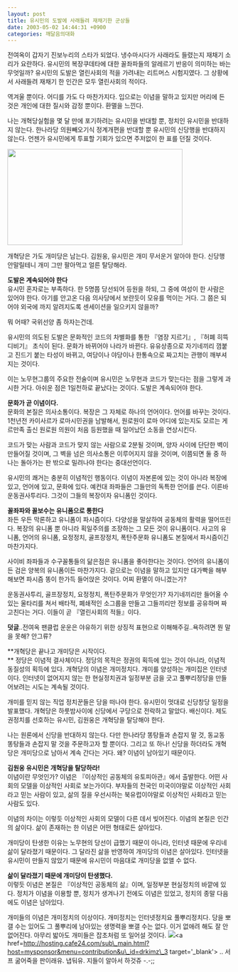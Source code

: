 ```yaml
---
layout: post
title: 유시민의 도발에 사래들려 재채기한 군상들
date: 2003-05-02 14:44:31 +0900
categories: 깨달음의대화
---
```

전여옥이 갑자기 진보누리의 스타가 되었다. 냉수마시다가 사래라도 들렸는지 재채기 소리가 요란하다. 유시민의 복장쿠데타에 대한 꼴좌파들의 알레르기 반응이 의미하는 바는 무엇일까? 유시민의 도발은 열린사회의 적을 가려내는 리트머스 시험지였다. 그 상황에서 사래들려 재채기 한 인간은 모두 열린사회의 적이다. 

역겨울 뿐이다. 어디를 가도 다 마찬가지다. 입으로는 이념을 말하고 있지만 머리에 든 것은 개인에 대한 질시와 감정 뿐이다. 환멸을 느낀다. 

나는 개혁당실험을 몇 달 만에 포기하려는 유시민을 반대할 뿐, 정치인 유시민을 반대하지 않는다. 한나라당 의원빼오기식 정계개편을 반대할 뿐 유시민의 신당행을 반대하지 않는다. 언젠가 유시민에게 투표할 기회가 있으면 주저없이 한 표를 던질 것이다. 

<img src="http://drkimz.com/technote/board/private/upimg/1051853850.JPG" width="394" height="216" border="0" />

개혁당은 가도 개미당은 남는다. 김원웅, 유시민은 개미 무서운거 알아야 한다. 신당행 안말릴테니 개미 그만 팔아먹고 얼른 탈당해라.

**도발은 계속되어야 한다**  
유시민 혼자로는 부족하다. 한 5명쯤 당선되어 등원을 하되, 그 중에 여성이 한 사람은 있어야 한다. 아기를 안고온 다음 의사당에서 보란듯이 모유를 먹이는 거다. 그 쯤은 되어야 외국에 까지 알려지도록 센세이션을 일으키지 않을까? 

뭐 어때? 국위선양 좀 하자는건데. 

유시민의 의도된 도발은 문화적인 코드의 차별화를 통한 『염장 지르기』, 『허폐 히뜩 디비기』 초식이 된다. 문화가 바뀌어야 나라가 바뀐다. 유유상종으로 자기네끼리 껌붙고 진드기 붙는 타성이 바뀌고, 여당이나 야당이나 한통속으로 짜고치는 관행이 깨부셔지는 것이다. 

이는 노무현그룹의 주요한 전술이며 유시민은 노무현과 코드가 맞는다는 점을 그렇게 과시한 거다. 아쉬운 점은 1일천하로 끝났다는 것이다. 도발은 계속되어야 한다. 

**문화가 곧 이념이다.**  
문화의 본질은 의사소통이다. 복장은 그 자체로 하나의 언어이다. 언어를 바꾸는 것이다. 1천년전 카이사르가 로마시민권을 남발해서, 원로원이 로마 어디에 있는지도 모르는 게르만족 출신 원로원 의원이 처음 등원했을 때 일어났던 소동을 연상시킨다. 

코드가 맞는 사람과 코드가 맞지 않는 사람으로 2분될 것이며, 양자 사이에 단단한 벽이 만들어질 것이며, 그 벽을 넘은 의사소통은 이루어지지 않을 것이며, 이쯤되면 둘 중 하나는 돌아가는 판 밖으로 밀려나야 한다는 중대선언이다. 

유시민의 쾌거는 충분히 이념적인 행동이다. 이념이 자본론에 있는 것이 아니라 복장에 있고, 언어에 있고, 문화에 있다. 예컨대 좌파들은 그들만의 독특한 언어를 쓴다. 이른바 운동권사투리다. 그것이 그들의 복장이자 유니폼인 것이다. 

**꼴좌파와 꼴보수는 유니폼으로 통한다**  
좌든 우든 막론하고 유니폼이 파시즘이다. 다양성을 말살하여 공동체의 활력을 떨어뜨린다. 복장의 유니폼 뿐 아니라 획일주의를 조장하는 그 모든 것이 유니폼이다. 사고의 유니폼, 언어의 유니폼, 요정정치, 골프장정치, 폭탄주문화 유니폼도 본질에서 파시즘이긴 마찬가지다. 

사이비 좌파들과 수구꼴통들의 닮은점은 유니폼을 좋아한다는 것이다. 언어의 유니폼이든 검은 양복의 유니폼이든 마찬가지다. 겉으로는 이념을 말하고 있지만 대가빡을 해부해보면 파시즘 똥이 한가득 들어앉은 것이다. 어찌 환멸이 아니겠는가?

운동권사투리, 골프장정치, 요정정치, 폭탄주문화가 무엇인가? 자기네끼리만 들어올 수 있는 울타리를 쳐서 배타적, 폐쇄적인 소그룹을 만들고 그들끼리만 정보를 공유하며 짜고친다는 거다. 이들이 곧 『열린사회의 적들』이다. 

**덧글**..전여옥 팬클럽 운운은 야유하기 위한 상징적 표현으로 이해해주길..욕하려면 뭔 말을 못해? 안그류?

**개혁당은 끝나고 개미당은 시작이다.  
** 정당은 이념적 결사체이다. 정당의 목적은 정권의 획득에 있는 것이 아니라, 이념적 동질성의 획득에 있다. 개혁당의 이념은 개미정치다. 개미를 양성하는 개미집은 인터넷이다. 인터넷이 없어지지 않는 한 현실정치권과 일정부분 금을 긋고 풀뿌리정당을 만들어보려는 시도는 계속될 것이다. 

개미를 믿지 않는 직업 정치꾼들은 당을 떠나야 한다. 유시민이 멋대로 신당창당 일정을 발표했다. 개혁당은 하룻밤사이에 신당에서 구당으로 전락하고 말았다. 배신이다. 제도권정치를 선호하는 유시민, 김원웅은 개혁당을 탈당해야 한다. 

나는 원론에서 신당을 반대하지 않는다. 다만 한나라당 똥탕들과 손잡지 말 것, 동교동 똥탕들과 손잡지 말 것을 주문하고자 할 뿐이다. 그리고 또 하나! 신당을 하더라도 개혁당은 개미당으로 남아서 계속 간다는 거다. 왜? 이념이 남아있기 때문이다. 

**김원웅 유시민은 개혁당을 탈당하라!**  
이념이란 무엇인가? 이념은 『이상적인 공동체의 유토피아관』에서 출발한다. 어떤 사회의 모델을 이상적인 사회로 보는가이다. 부자들의 천국인 미국이야말로 이상적인 사회라고 믿는 사람이 있고, 삶의 질을 우선시하는 북유럽이야말로 이상적인 사회라고 믿는 사람도 있다. 

이념의 차이는 이렇듯 이상적인 사회의 모델이 다른 데서 빚어진다. 이념의 본질은 인간의 삶이다. 삶이 존재하는 한 이념은 어떤 형태로든 살아있다. 

개미당이 탄생한 이유는 노무현의 당선이 급했기 때문이 아니라, 인터넷 때문에 우리네 삶이 달라졌기 때문이다. 그 달라진 삶을 반영하여 개미당의 이념은 살아있다. 인터넷을 유시민이 만들지 않았기 때문에 유시민이 마음대로 개미당을 없앨 수 없다. 

**삶이 달라졌기 때문에 개미당이 탄생했다.**   
이렇듯 이념은 본질은 『이상적인 공동체의 삶』이며, 일정부분 현실정치의 바깥에 있다. 정치가 이념을 이용할 뿐, 정치가 생겨나기 전에도 이념은 있었고, 정치의 종말 다음에도 이념은 남아있다. 

개미들의 이념은 개미정치의 이상이다. 개미정치는 인터넷정치요 풀뿌리정치다. 당을 뽀갤 수는 있어도 그 풀뿌리에 남아있는 생명력을 뽀갤 수는 없다. 이거 없애려 해도 잘 안없어진다. 아무리 밟아도 개미들은 잡초처럼 또 일어설 것이다. <img src=http://drkimz.com/technote/board/private/upimg/1051688224.GIF><a href=http://hosting.cafe24.com/sub\_main.html?host=mysponsor&menu=contribution&u\_id=drkimz\_3 target='\_blank'> .. 서프 굶어죽을 판이래유. 냅둬유. 지들이 알아서 하것쥬 -.-;;</a>